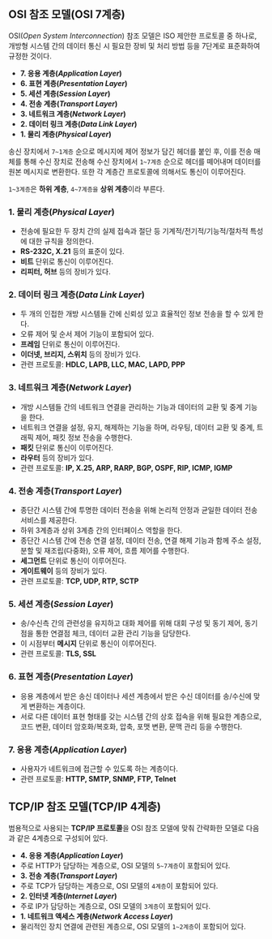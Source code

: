 ## OSI 참조 모델(OSI 7계층)

OSI(*Open System Interconnection*) 참조 모델은 ISO 제안한 프로토콜 중 하나로, 개방형 시스템 간의 데이터 통신 시 필요한 장비 및 처리 방법 등을 7단계로 표준화하여 규정한 것이다.

 * **7. 응용 계층(*Application Layer*)**
 * **6. 표현 계층(*Presentation Layer*)**
 * **5. 세션 계층(*Session Layer*)**
 * **4. 전송 계층(*Transport Layer*)**
 * **3. 네트워크 계층(*Network Layer*)**
 * **2. 데이터 링크 계층(*Data Link Layer*)**
 * **1. 물리 계층(*Physical Layer*)**

송신 장치에서 `7~1계층` 순으로 메시지에 제어 정보가 담긴 헤더를 붙인 후, 이를 전송 매체를 통해 수신 장치로 전송해 수신 장치에서 `1~7계층` 순으로 헤더를 떼어내며 데이터를 원본 메시지로 변환한다. 또한 각 계층간 프로토콜에 의해서도 통신이 이루어진다.

`1~3계층`은 **하위 계층**, `4~7계층을` **상위 계층**이라 부른다.

### 1. 물리 계층(*Physical Layer*)

 * 전송에 필요한 두 장치 간의 실제 접속과 절단 등 기계적/전기적/기능적/절차적 특성에 대한 규칙을 정의한다.
 * **RS-232C, X.21** 등의 표준이 있다.
 * **비트** 단위로 통신이 이루어진다.
 * **리피터, 허브** 등의 장비가 있다.

### 2. 데이터 링크 계층(*Data Link Layer*)

 * 두 개의 인접한 개방 시스템들 간에 신뢰성 있고 효율적인 정보 전송을 할 수 있게 한다.
 * 오류 제어 및 순서 제어 기능이 포함되어 있다.
 * **프레임** 단위로 통신이 이루어진다.
 * **이더넷, 브리지, 스위치** 등의 장비가 있다.
 * 관련 프로토콜: **HDLC, LAPB, LLC, MAC, LAPD, PPP**

### 3. 네트워크 계층(*Network Layer*)

 * 개방 시스템들 간의 네트워크 연결을 관리하는 기능과 데이터의 교환 및 중계 기능을 한다.
 * 네트워크 연결을 설정, 유지, 해제하는 기능을 하며, 라우팅, 데이터 교환 및 중계, 트래픽 제어, 패킷 정보 전송을 수행한다.
 * **패킷** 단위로 통신이 이루어진다.
 * **라우터** 등의 장비가 있다.
 * 관련 프로토콜: **IP, X.25, ARP, RARP, BGP, OSPF, RIP, ICMP, IGMP**

### 4. 전송 계층(*Transport Layer*)

 * 종단간 시스템 간에 투명한 데이터 전송을 위해 논리적 안정과 균일한 데이터 전송 서비스를 제공한다.
 * 하위 3계층과 상위 3계층 간의 인터페이스 역할을 한다.
 * 종단간 시스템 간에 전송 연결 설정, 데이터 전송, 연결 해제 기능과 함께 주소 설정, 분할 및 재조립(다중화), 오류 제어, 흐름 제어를 수행한다.
 * **세그먼트** 단위로 통신이 이루어진다.
 * **게이트웨이** 등의 장비가 있다.
 * 관련 프로토콜: **TCP, UDP, RTP, SCTP**

### 5. 세션 계층(*Session Layer*)

 * 송/수신측 간의 관련성을 유지하고 대화 제어를 위해 대회 구성 및 동기 제어, 동기점을 통한 연결점 체크, 데이터 교환 관리 기능을 담당한다.
 * 이 시점부터 **메시지** 단위로 통신이 이루어진다.
 * 관련 프로토콜: **TLS, SSL**

### 6. 표현 계층(*Presentation Layer*)

 * 응용 계층에서 받은 송신 데이터나 세션 계층에서 받은 수신 데이터를 송/수신에 맞게 변환하는 계층이다.
 * 서로 다른 데이터 표현 형태를 갖는 시스템 간의 상호 접속을 위해 필요한 계층으로, 코드 변환, 데이터 암호화/복호화, 압축, 포맷 변환, 문맥 관리 등을 수행한다.

### 7. 응용 계층(*Application Layer*)

 * 사용자가 네트워크에 접근할 수 있도록 하는 계층이다.
 * 관련 프로토콜: **HTTP, SMTP, SNMP, FTP, Telnet**

## TCP/IP 참조 모델(TCP/IP 4계층)

범용적으로 사용되는 **TCP/IP 프로토콜**을 OSI 참조 모델에 맞춰 간략화한 모델로 다음과 같은 4계층으로 구성되어 있다.

 * **4. 응용 계층(*Application Layer*)**
  * 주로 HTTP가 담당하는 계층으로, OSI 모델의 `5~7계층`이 포함되어 있다.
 * **3. 전송 계층(*Transport Layer*)**
  * 주로 TCP가 담당하는 계층으로, OSI 모델의 `4계층`이 포함되어 있다.
 * **2. 인터넷 계층(*Internet Layer*)**
  * 주로 IP가 담당하는 계층으로, OSI 모델의 `3계층`이 포함되어 있다.
 * **1. 네트워크 액세스 계층(*Network Access Layer*)**
  * 물리적인 장치 연결에 관련된 계층으로, OSI 모델의 `1~2계층`이 포함되어 있다.